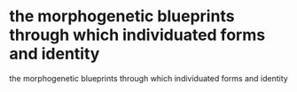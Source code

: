 # the morphogenetic blueprints through which individuated forms and identity

the morphogenetic blueprints through which individuated forms and identity